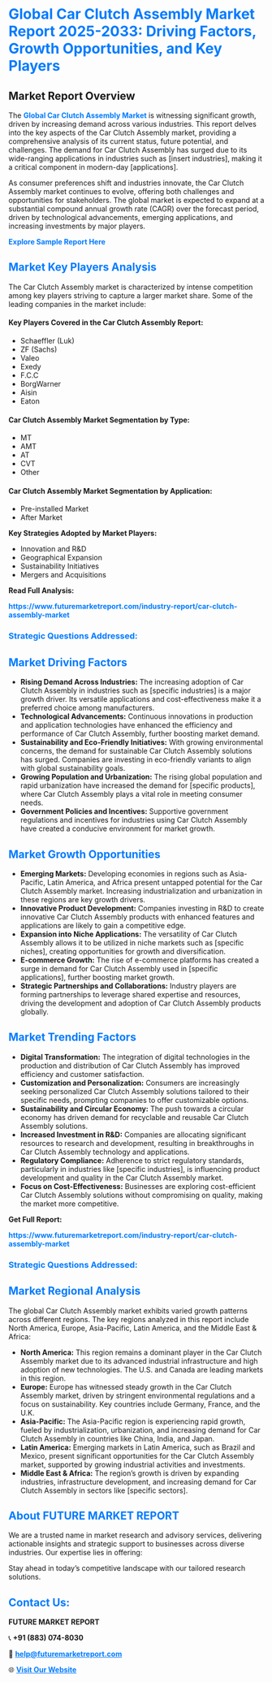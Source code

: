 <h1 style="color: #007BFF;">Global Car Clutch Assembly Market Report 2025-2033: Driving Factors, Growth Opportunities, and Key Players</h1>

<section id="overview">
<h2>Market Report Overview</h2>
<p>The <a href="https://www.futuremarketreport.com/industry-report/car-clutch-assembly-market" style="color: #007BFF; text-decoration: none;"><strong>Global Car Clutch Assembly Market</strong></a> is witnessing significant growth, driven by increasing demand across various industries. This report delves into the key aspects of the Car Clutch Assembly market, providing a comprehensive analysis of its current status, future potential, and challenges. The demand for Car Clutch Assembly has surged due to its wide-ranging applications in industries such as [insert industries], making it a critical component in modern-day [applications].</p>
<p>As consumer preferences shift and industries innovate, the Car Clutch Assembly market continues to evolve, offering both challenges and opportunities for stakeholders. The global market is expected to expand at a substantial compound annual growth rate (CAGR) over the forecast period, driven by technological advancements, emerging applications, and increasing investments by major players.</p>
</section>

<section id="overview">
<p><a href="https://www.futuremarketreport.com/request-sample/reportId=43806" style="color: #007BFF; text-decoration: none;"><strong>Explore Sample Report Here</strong></a></p>
</section>

<section id="key-players">
<h2 style="color: #007BFF;">Market Key Players Analysis</h2>
<p>The Car Clutch Assembly market is characterized by intense competition among key players striving to capture a larger market share. Some of the leading companies in the market include:</p>
<h4>Key Players Covered in the Car Clutch Assembly Report:</h4>
<ul><li>Schaeffler (Luk)</li><li>ZF (Sachs)</li><li>Valeo</li><li>Exedy</li><li>F.C.C</li><li>BorgWarner</li><li>Aisin</li><li>Eaton</li></ul>
<h4>Car Clutch Assembly Market Segmentation by Type:</h4>
<ul><li>MT</li><li>AMT</li><li>AT</li><li>CVT</li><li>Other</li></ul>

<h4>Car Clutch Assembly Market Segmentation by Application:</h4>
<ul><li>Pre-installed Market</li><li>After Market</li></ul>
<p><strong>Key Strategies Adopted by Market Players:</strong></p>
<ul>
<li>Innovation and R&D</li>
<li>Geographical Expansion</li>
<li>Sustainability Initiatives</li>
<li>Mergers and Acquisitions</li>
</ul>
</section>

<section>
<p><strong>Read Full Analysis: </strong></p><a href="https://www.futuremarketreport.com/industry-report/car-clutch-assembly-market" style="color: #007BFF; text-decoration: none;"><strong>https://www.futuremarketreport.com/industry-report/car-clutch-assembly-market</strong></a>
<h3 style="color: #007BFF;">Strategic Questions Addressed:</h3>
</section>

<section id="driving-factors">
<h2 style="color: #007BFF;">Market Driving Factors</h2>
<ul>
<li><strong>Rising Demand Across Industries:</strong> The increasing adoption of Car Clutch Assembly in industries such as [specific industries] is a major growth driver. Its versatile applications and cost-effectiveness make it a preferred choice among manufacturers.</li>
<li><strong>Technological Advancements:</strong> Continuous innovations in production and application technologies have enhanced the efficiency and performance of Car Clutch Assembly, further boosting market demand.</li>
<li><strong>Sustainability and Eco-Friendly Initiatives:</strong> With growing environmental concerns, the demand for sustainable Car Clutch Assembly solutions has surged. Companies are investing in eco-friendly variants to align with global sustainability goals.</li>
<li><strong>Growing Population and Urbanization:</strong> The rising global population and rapid urbanization have increased the demand for [specific products], where Car Clutch Assembly plays a vital role in meeting consumer needs.</li>
<li><strong>Government Policies and Incentives:</strong> Supportive government regulations and incentives for industries using Car Clutch Assembly have created a conducive environment for market growth.</li>
</ul>
</section>

<section id="growth-opportunities">
<h2 style="color: #007BFF;">Market Growth Opportunities</h2>
<ul>
<li><strong>Emerging Markets:</strong> Developing economies in regions such as Asia-Pacific, Latin America, and Africa present untapped potential for the Car Clutch Assembly market. Increasing industrialization and urbanization in these regions are key growth drivers.</li>
<li><strong>Innovative Product Development:</strong> Companies investing in R&D to create innovative Car Clutch Assembly products with enhanced features and applications are likely to gain a competitive edge.</li>
<li><strong>Expansion into Niche Applications:</strong> The versatility of Car Clutch Assembly allows it to be utilized in niche markets such as [specific niches], creating opportunities for growth and diversification.</li>
<li><strong>E-commerce Growth:</strong> The rise of e-commerce platforms has created a surge in demand for Car Clutch Assembly used in [specific applications], further boosting market growth.</li>
<li><strong>Strategic Partnerships and Collaborations:</strong> Industry players are forming partnerships to leverage shared expertise and resources, driving the development and adoption of Car Clutch Assembly products globally.</li>
</ul>
</section>

<section id="trending-factors">
<h2 style="color: #007BFF;">Market Trending Factors</h2>
<ul>
<li><strong>Digital Transformation:</strong> The integration of digital technologies in the production and distribution of Car Clutch Assembly has improved efficiency and customer satisfaction.</li>
<li><strong>Customization and Personalization:</strong> Consumers are increasingly seeking personalized Car Clutch Assembly solutions tailored to their specific needs, prompting companies to offer customizable options.</li>
<li><strong>Sustainability and Circular Economy:</strong> The push towards a circular economy has driven demand for recyclable and reusable Car Clutch Assembly solutions.</li>
<li><strong>Increased Investment in R&D:</strong> Companies are allocating significant resources to research and development, resulting in breakthroughs in Car Clutch Assembly technology and applications.</li>
<li><strong>Regulatory Compliance:</strong> Adherence to strict regulatory standards, particularly in industries like [specific industries], is influencing product development and quality in the Car Clutch Assembly market.</li>
<li><strong>Focus on Cost-Effectiveness:</strong> Businesses are exploring cost-efficient Car Clutch Assembly solutions without compromising on quality, making the market more competitive.</li>
</ul>
</section>

<section>
<p><strong>Get Full Report: </strong></p><a href="https://www.futuremarketreport.com/industry-report/car-clutch-assembly-market" style="color: #007BFF; text-decoration: none;"><strong>https://www.futuremarketreport.com/industry-report/car-clutch-assembly-market</strong></a>
<h3 style="color: #007BFF;">Strategic Questions Addressed:</h3>
</section>


<section id="regional-analysis">
<h2 style="color: #007BFF;">Market Regional Analysis</h2>
<p>The global Car Clutch Assembly market exhibits varied growth patterns across different regions. The key regions analyzed in this report include North America, Europe, Asia-Pacific, Latin America, and the Middle East & Africa:</p>
<ul>
<li><strong>North America:</strong> This region remains a dominant player in the Car Clutch Assembly market due to its advanced industrial infrastructure and high adoption of new technologies. The U.S. and Canada are leading markets in this region.</li>
<li><strong>Europe:</strong> Europe has witnessed steady growth in the Car Clutch Assembly market, driven by stringent environmental regulations and a focus on sustainability. Key countries include Germany, France, and the U.K.</li>
<li><strong>Asia-Pacific:</strong> The Asia-Pacific region is experiencing rapid growth, fueled by industrialization, urbanization, and increasing demand for Car Clutch Assembly in countries like China, India, and Japan.</li>
<li><strong>Latin America:</strong> Emerging markets in Latin America, such as Brazil and Mexico, present significant opportunities for the Car Clutch Assembly market, supported by growing industrial activities and investments.</li>
<li><strong>Middle East & Africa:</strong> The region’s growth is driven by expanding industries, infrastructure development, and increasing demand for Car Clutch Assembly in sectors like [specific sectors].</li>
</ul>
</section>

<footer>
<h2 style="color: #007BFF;">About FUTURE MARKET REPORT</h2>
<p>We are a trusted name in market research and advisory services, delivering actionable insights and strategic support to businesses across diverse industries. Our expertise lies in offering:</p>

<p>Stay ahead in today’s competitive landscape with our tailored research solutions.</p>

<h2 style="color: #007BFF;">Contact Us:</h2>
<p><strong>FUTURE MARKET REPORT</strong></p>
<p>📞 <strong>+91 (883) 074-8030</strong></p>
<p>📧 <strong><a href="mailto:help@futuremarketreport.com" style="color: #007BFF;">help@futuremarketreport.com</a></strong></p>
<p>🌐 <strong><a href="https://www.futuremarketreport.com/" style="color: #007BFF;">Visit Our Website</a></strong></p>
</footer>